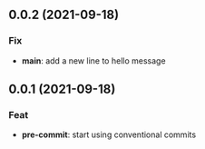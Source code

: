 ## 0.0.2 (2021-09-18)

### Fix

- **main**: add a new line to hello message

## 0.0.1 (2021-09-18)

### Feat

- **pre-commit**: start using conventional commits
